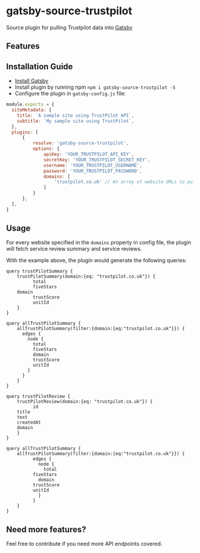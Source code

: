 # gatsby-source-trustpilot

Source plugin for pulling Trustpilot data into [Gatsby](https://github.com/gatsbyjs)


## Features

## Installation Guide

- [Install Gatsby](https://www.gatsbyjs.org/docs/)
- Install plugin by running npm `npm i gatsby-source-trustpilot -S`
- Configure the plugin in `gatsby-config.js` file:

```javascript
module.exports = {
  siteMetadata: {
    title: `A sample site using TrustPilot API`,
    subtitle: `My sample site using TrustPilot`,
  },
  plugins: [
      {
          resolve: 'gatsby-source-trustpilot',
          options: {
              apiKey: 'YOUR_TRUSTPILOT_API_KEY',
              secretKey: 'YOUR_TRUSTPILOT_SECRET_KEY',
              username: 'YOUR_TRUSTPILOT_USERNAME',
              password: 'YOUR_TRUSTPILOT_PASSWORD',
              domains: [
                  'trustpilot.co.uk' // An array of website URLs to pull the reviews for
              ]
          }
      },
  ],
}
```

## Usage

For every website specified in the `domains` property in config file, the plugin will fetch service review summary and service reviews.

With the example above, the plugin would generate the following queries:

```
query trustPilotSummary {
    trustPilotSummary(domain:{eq: "trustpilot.co.uk"}) {
          total
          fiveStars
    domain
          trustScore
          unitId
    }
}
```
```
query allTrustPilotSummary {
    allTrustPilotSummary(filter:{domain:{eq:"trustpilot.co.uk"}}) {
      edges {
        node {
          total
          fiveStars
          domain
          trustScore
          unitId
        }
      }
    }
}
```
```
query trustPilotReview {
    trustPilotReview(domain:{eq: "trustpilot.co.uk"}) {
          id
    title
    text
    createdAt
    domain
    }
}
```
```
query allTrustPilotSummary {
    allTrustPilotSummary(filter:{domain:{eq:"trustpilot.co.uk"}}) {
          edges {
            node {
              total
          fiveStars
            domain
          trustScore
          unitId
            }
          }
    }
}
```


## Need more features?

Feel free to contribute if you need more API endpoints covered.